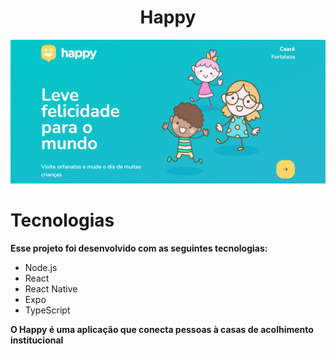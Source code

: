 <h1 align="center">Happy</h1>

<p>
    <img alt="Proffy" src=".github/nlw3-happy.png">
</p>

<h1>Tecnologias</h1>
<strong>Esse projeto foi desenvolvido com as seguintes tecnologias:</strong>

<ul>
    <li>Node.js</li>
    <li>React</li>
    <li>React Native</li>
    <li>Expo</li>
    <li>TypeScript</li>
</ul>

<strong>O Happy é uma aplicação que conecta pessoas à casas de acolhimento institucional</strong>